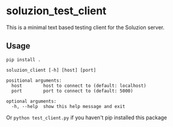 # soluzion_test_client

This is a minimal text based testing client for the Soluzion server. 

## Usage

```shell
pip install .
```

```
soluzion_client [-h] [host] [port]

positional arguments:
  host        host to connect to (default: localhost)
  port        port to connect to (default: 5000)

optional arguments:
  -h, --help  show this help message and exit
```

Or `python test_client.py` if you haven't pip installed this package